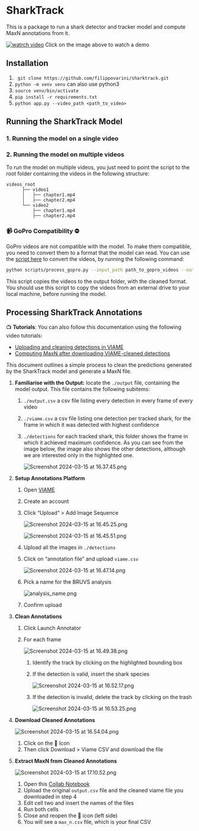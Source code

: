# SharkTrack
This is a package to run a shark detector and tracker model and compute MaxN annotations from it.


[![watrch video](static/video_screenshot.png)](https://drive.google.com/file/d/1b_74wdPXyJPe2P-m1c45jjsV2C5Itr-R/view?usp=sharing)
Click on the image above to watch a demo

## Installation
1. ` git clone https://github.com/filippovarini/sharktrack.git`
2. `python -m venv venv` can also use python3
3. `source venv/bin/activate`
4. `pip install -r requirements.txt`
5. `python app.py --video_path <path_to_video>`

## Running the SharkTrack Model

### 1. Running the model on a single video

### 2. Running the model on multiple videos
To run the model on multiple videos, you just need to point the script to the root folder containing the videos in the following structure:
```
videos_root
      ├── video1
      │   ├── chapter1.mp4
      │   ├── chapter2.mp4
      └── video2
          ├── chapter1.mp4
          ├── chapter2.mp4

```

### 📹 GoPro Compatibility ⛔️
GoPro videos are not compatible with the model. To make them compatible, you need to convert them to a format that the model can read. You can use the [script here](./scripts/process_gopro.py) to convert the videos, by running the following command:
```bash
python scripts/process_gopro.py --input_path path_to_gopro_videos --output_path path_to_output_folder
```
This script copies the videos to the output folder, with the cleaned format. You should use this script to copy the videos from an external drive to your local machine, before running the model. 

## Processing SharkTrack Annotations


📺 **Tutorials**:
You can also follow this documentation using the following video tutorials:

- [Uploading and cleaning detections in VIAME](https://drive.google.com/file/d/16Zw69ELvA1_pBhfcbQsjo1nc_7EBYZl2/view?usp=sharing)
- [Computing MaxN after downloading VIAME-cleaned detections](https://drive.google.com/file/d/1DCT3vCAbAH4T8wTiMjgWUc7-lZEpgz9U/view?usp=drive_link)

This document outlines a simple process to clean the predictions generated by the SharkTrack model and generate a MaxN file.

1. **Familiarise with the Output:** locate the `./output` file, containing the model output. This file contains the following subitems:
    1. `./output.csv` a csv file listing every detection in every frame of every video
    2. `./viame.csv` a csv file listing one detection per tracked shark, for the frame in which it was detected with highest confidence
    3. `./detections` for each tracked shark, this folder shows the frame in which it achieved maximum confidence. As you can see from the image below, the image also shows the other detections, although we are interested only in the highlighted one.
        
        ![Screenshot 2024-03-15 at 16.37.45.png](static/Screenshot_2024-03-15_at_16.37.45.png)
        
2. **Setup Annotations Platform**
    1. Open [VIAME](https://viame.kitware.com/)
    2. Create an account
    3. Click “Upload“ > Add Image Sequence
        
        ![Screenshot 2024-03-15 at 16.45.25.png](static/Screenshot_2024-03-15_at_16.45.25.png)
        
        ![Screenshot 2024-03-15 at 16.45.51.png](static/Screenshot_2024-03-15_at_16.45.51.png)
        
    4. Upload all the images in `./detections`
    5. Click on “annotation file” and upload `viame.csv`
        
        ![Screenshot 2024-03-15 at 16.47.14.png](static/Screenshot_2024-03-15_at_16.47.14.png)
        
    6. Pick a name for the BRUVS analysis

        ![analysis_name.png](static/analysis_name.png)
    7. Confirm upload
3. **Clean Annotations**
    1. Click Launch Annotator
    2. For each frame
        
        ![Screenshot 2024-03-15 at 16.49.38.png](static/Screenshot_2024-03-15_at_16.49.38.png)
        
        1. Identify the track by clicking on the highlighted bounding box
        2. If the detection is valid, insert the shark species
            
            ![Screenshot 2024-03-15 at 16.52.17.png](static/Screenshot_2024-03-15_at_16.52.17.png)
            
        3. If the detection is invalid, delete the track by clicking on the trash
            
            ![Screenshot 2024-03-15 at 16.53.25.png](static/Screenshot_2024-03-15_at_16.53.25.png)
            
4. **Download Cleaned Annotations**
    
    ![Screenshot 2024-03-15 at 16.54.04.png](static/Screenshot_2024-03-15_at_16.54.04.png)
    
    1. Click on the 💾 Icon
    2. Then click Download > Viame CSV and download the file
5. **Extract MaxN from Cleaned Annotations**
    
    ![Screenshot 2024-03-15 at 17.10.52.png](static/Screenshot_2024-03-15_at_17.10.52.png)
    
    1. Open this [Collab Notebook](https://colab.research.google.com/drive/1oiJgt1TZnBoKLi3PCZBKtiH0NnRsb-0Z?authuser=0#scrollTo=qfJdcsy_D5i1)
    2. Upload the original `output.csv` file and the cleaned viame file you downloaded in step 4
    3. Edit cell two and insert the names of the files
    4. Run both cells
    5. Close and reopen the 📁 icon (left side)
    6. You will see a `max_n.csv` file, which is your final CSV